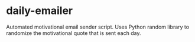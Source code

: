 # daily-emailer
Automated motivational email sender script. Uses Python random library to randomize the motivational quote that is sent each day.
